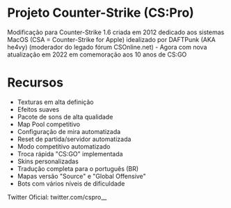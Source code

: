 # Projeto Counter-Strike (CS:Pro)
Modificação para Counter-Strike 1.6 criada em 2012 dedicado aos sistemas MacOS (CSA = Counter-Strike for Apple) idealizado por DAFTPunk (AKA he4vy) (moderador do legado fórum CSOnline.net) - Agora com nova atualização em 2022 em comemoração aos 10 anos de CS:GO

# Recursos
- Texturas em alta definição
- Efeitos suaves
- Pacote de sons de alta qualidade
- Map Pool competitivo
- Configuração de mira automatizada
- Reset de partida/servidor automatizada
- Modo competitivo automatizado
- Troca rápida "CS:GO" implementada
- Skins personalizadas
- Tradução completa para o português (BR)
- Mapas versão "Source" e "Global Offensive"
- Bots com vários níveis de dificuldade

Twitter Oficial: twitter.com/cspro__
